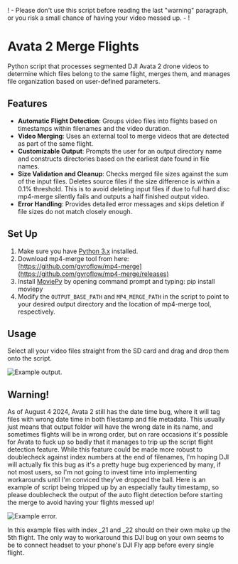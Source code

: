  ! - Please don't use this script before reading the last "warning" paragraph, or you risk a small chance of having your video messed up. - !

# Avata 2 Merge Flights
Python script that processes segmented DJI Avata 2 drone videos to determine which files belong to the same flight, merges them, and manages file organization based on user-defined parameters.

## Features

- **Automatic Flight Detection**: Groups video files into flights based on timestamps within filenames and the video duration.
- **Video Merging**: Uses an external tool to merge videos that are detected as part of the same flight.
- **Customizable Output**: Prompts the user for an output directory name and constructs directories based on the earliest date found in file names.
- **Size Validation and Cleanup**: Checks merged file sizes against the sum of the input files. Deletes source files if the size difference is within a 0.1% threshold. This is to avoid deleting input files if due to full hard disc mp4-merge silently fails and outputs a half finished output video.
- **Error Handling**: Provides detailed error messages and skips deletion if file sizes do not match closely enough.

## Set Up

1. Make sure you have [Python 3.x](https://www.python.org/downloads/windows/) installed. 
2. Download mp4-merge tool from here: [https://github.com/gyroflow/mp4-merge](https://github.com/gyroflow/mp4-merge/releases)
3. Install [MoviePy](https://zulko.github.io/moviepy/) by opening command prompt and typing: pip install moviepy
4. Modify the `OUTPUT_BASE_PATH` and `MP4_MERGE_PATH` in the script to point to your desired output directory and the location of mp4-merge tool, respectively.

## Usage

Select all your video files straight from the SD card and drag and drop them onto the script.

![Example output.](https://i.imgur.com/8COUGs3.png "example output of Avata 2 Merge Flights script")

## Warning!

As of August 4 2024, Avata 2 still has the date time bug, where it will tag files with wrong date time in both filestamp and file metadata. This usually just means that output folder will have the wrong date in its name, and sometimes flights will be in wrong order, but on rare occasions it's possible for Avata to fuck up so badly that it manages to trip up the script flight detection feature. While this feature could be made more robust to doublecheck against index numbers at the end of filenames, I'm hoping DJI will actually fix this bug as it's a pretty huge bug experienced by many, if not most users, so I'm not going to invest time into implementing workarounds until I'm conviced they've dropped the ball. Here is an example of script being tripped up by an especially faulty timestamp, so please doublecheck the output of the auto flight detection before starting the merge to avoid having your flights messed up!

![Example error.](https://i.imgur.com/sbCbQkn.png "example faulty flight autodetect due to Avata date time bug")

In this example files with index _21 and _22 should on their own make up the 5th flight.
The only way to workaround this DJI bug on your own seems to be to connect headset to your phone's DJI Fly app before every single flight.
